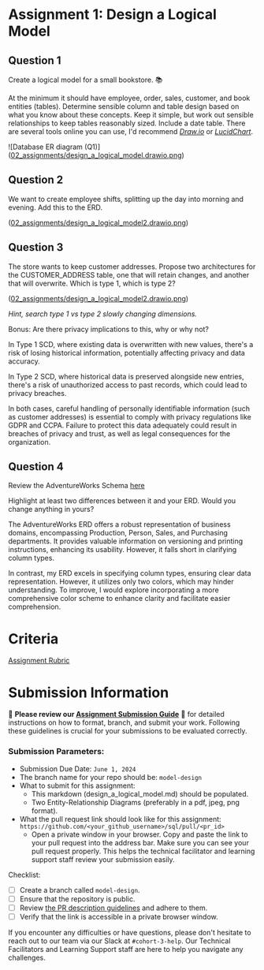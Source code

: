 # Assignment 1: Design a Logical Model

## Question 1
Create a logical model for a small bookstore. 📚

At the minimum it should have employee, order, sales, customer, and book entities (tables). Determine sensible column and table design based on what you know about these concepts. Keep it simple, but work out sensible relationships to keep tables reasonably sized. Include a date table. There are several tools online you can use, I'd recommend [_Draw.io_](https://www.drawio.com/) or [_LucidChart_](https://www.lucidchart.com/pages/).

![Database ER diagram (Q1)] 
([02_assignments/design_a_logical_model.drawio.png](https://github.com/verplo2136/SQL/pull/1/commits/d7e0e81987bbb904fbbb5e9c70feda289ea50d9f))

## Question 2
We want to create employee shifts, splitting up the day into morning and evening. Add this to the ERD.

([02_assignments/design_a_logical_model2.drawio.png](https://github.com/verplo2136/SQL/blob/0618fbd42d098cd6958bf532c0aac990c946a0a5/02_assignments/design_a_logical_model2.drawio.png))

## Question 3
The store wants to keep customer addresses. Propose two architectures for the CUSTOMER_ADDRESS table, one that will retain changes, and another that will overwrite. Which is type 1, which is type 2?

([02_assignments/design_a_logical_model2.drawio.png](https://github.com/verplo2136/SQL/pull/1/commits/591702a2b6bc50fc713a4341fd7cd92cb90a8fbd))

_Hint, search type 1 vs type 2 slowly changing dimensions._

Bonus: Are there privacy implications to this, why or why not?

In Type 1 SCD, where existing data is overwritten with new values, there's a risk of losing historical information, potentially affecting privacy and data accuracy.

In Type 2 SCD, where historical data is preserved alongside new entries, there's a risk of unauthorized access to past records, which could lead to privacy breaches.

In both cases, careful handling of personally identifiable information (such as customer addresses) is essential to comply with privacy regulations like GDPR and CCPA. Failure to protect this data adequately could result in breaches of privacy and trust, as well as legal consequences for the organization.

## Question 4
Review the AdventureWorks Schema [here](https://i.stack.imgur.com/LMu4W.gif)

Highlight at least two differences between it and your ERD. Would you change anything in yours?

The AdventureWorks ERD offers a robust representation of business domains, encompassing Production, Person, Sales, and Purchasing departments. It provides valuable information on versioning and printing instructions, enhancing its usability. However, it falls short in clarifying column types.

In contrast, my ERD excels in specifying column types, ensuring clear data representation. However, it utilizes only two colors, which may hinder understanding. To improve, I would explore incorporating a more comprehensive color scheme to enhance clarity and facilitate easier comprehension.

# Criteria

[Assignment Rubric](./assignment_rubric.md)

# Submission Information

🚨 **Please review our [Assignment Submission Guide](https://github.com/UofT-DSI/onboarding/blob/main/onboarding_documents/submissions.md)** 🚨 for detailed instructions on how to format, branch, and submit your work. Following these guidelines is crucial for your submissions to be evaluated correctly.

### Submission Parameters:
* Submission Due Date: `June 1, 2024`
* The branch name for your repo should be: `model-design`
* What to submit for this assignment:
    * This markdown (design_a_logical_model.md) should be populated.
    * Two Entity-Relationship Diagrams (preferably in a pdf, jpeg, png format).
* What the pull request link should look like for this assignment: `https://github.com/<your_github_username>/sql/pull/<pr_id>`
    * Open a private window in your browser. Copy and paste the link to your pull request into the address bar. Make sure you can see your pull request properly. This helps the technical facilitator and learning support staff review your submission easily.

Checklist:
- [ ] Create a branch called `model-design`.
- [ ] Ensure that the repository is public.
- [ ] Review [the PR description guidelines](https://github.com/UofT-DSI/onboarding/blob/main/onboarding_documents/submissions.md#guidelines-for-pull-request-descriptions) and adhere to them.
- [ ] Verify that the link is accessible in a private browser window.

If you encounter any difficulties or have questions, please don't hesitate to reach out to our team via our Slack at `#cohort-3-help`. Our Technical Facilitators and Learning Support staff are here to help you navigate any challenges.
